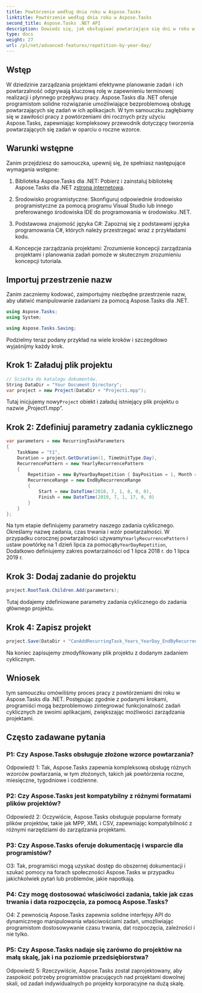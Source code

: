 ```yaml
---
title: Powtórzenie według dnia roku w Aspose.Tasks
linktitle: Powtórzenie według dnia roku w Aspose.Tasks
second_title: Aspose.Tasks .NET API
description: Dowiedz się, jak obsługiwać powtarzające się dni w roku w Aspose.Tasks dla .NET, aby efektywnie usprawnić zarządzanie zadaniami cyklicznymi.
type: docs
weight: 27
url: /pl/net/advanced-features/repetition-by-year-day/
---
```

## Wstęp

W dziedzinie zarządzania projektami efektywne planowanie zadań i ich powtarzalność odgrywają kluczową rolę w zapewnieniu terminowej realizacji i płynnego przepływu pracy. Aspose.Tasks dla .NET oferuje programistom solidne rozwiązanie umożliwiające bezproblemową obsługę powtarzających się zadań w ich aplikacjach. W tym samouczku zagłębiamy się w zawiłości pracy z powtórzeniami dni rocznych przy użyciu Aspose.Tasks, zapewniając kompleksowy przewodnik dotyczący tworzenia powtarzających się zadań w oparciu o roczne wzorce.

## Warunki wstępne

Zanim przejdziesz do samouczka, upewnij się, że spełniasz następujące wymagania wstępne:

1.  Biblioteka Aspose.Tasks dla .NET: Pobierz i zainstaluj bibliotekę Aspose.Tasks dla .NET z[strona internetowa](https://releases.aspose.com/tasks/net/).
   
2. Środowisko programistyczne: Skonfiguruj odpowiednie środowisko programistyczne za pomocą programu Visual Studio lub innego preferowanego środowiska IDE do programowania w środowisku .NET.

3. Podstawowa znajomość języka C#: Zapoznaj się z podstawami języka programowania C#, których należy przestrzegać wraz z przykładami kodu.

4. Koncepcje zarządzania projektami: Zrozumienie koncepcji zarządzania projektami i planowania zadań pomoże w skutecznym zrozumieniu koncepcji tutoriala.

## Importuj przestrzenie nazw

Zanim zaczniemy kodować, zaimportujmy niezbędne przestrzenie nazw, aby ułatwić manipulowanie zadaniami za pomocą Aspose.Tasks dla .NET.

```csharp
using Aspose.Tasks;
using System;

using Aspose.Tasks.Saving;

```

Podzielmy teraz podany przykład na wiele kroków i szczegółowo wyjaśnijmy każdy krok.

## Krok 1: Załaduj plik projektu

```csharp
// Ścieżka do katalogu dokumentów.
String DataDir = "Your Document Directory";
var project = new Project(DataDir + "Project1.mpp");
```

 Tutaj inicjujemy nowy`Project` obiekt i załaduj istniejący plik projektu o nazwie „Project1.mpp”.

## Krok 2: Zdefiniuj parametry zadania cyklicznego

```csharp
var parameters = new RecurringTaskParameters
{
    TaskName = "t1",
    Duration = project.GetDuration(1, TimeUnitType.Day),
    RecurrencePattern = new YearlyRecurrencePattern
    {
        Repetition = new ByYearDayRepetition { DayPosition = 1, Month = Month.July },
        RecurrenceRange = new EndByRecurrenceRange
        {
            Start = new DateTime(2018, 7, 1, 8, 0, 0),
            Finish = new DateTime(2019, 7, 1, 17, 0, 0)
        }
    }
};
```

 Na tym etapie definiujemy parametry naszego zadania cyklicznego. Określamy nazwę zadania, czas trwania i wzór powtarzalności. W przypadku corocznej powtarzalności używamy`YearlyRecurrencePattern` i ustaw powtórkę na 1 dzień lipca za pomocą`ByYearDayRepetition`, Dodatkowo definiujemy zakres powtarzalności od 1 lipca 2018 r. do 1 lipca 2019 r.

## Krok 3: Dodaj zadanie do projektu

```csharp
project.RootTask.Children.Add(parameters);
```

Tutaj dodajemy zdefiniowane parametry zadania cyklicznego do zadania głównego projektu.

## Krok 4: Zapisz projekt

```csharp
project.Save(DataDir + "CanAddRecurringTask_Years_YearDay_EndByRecurrenceRange_Test.mpp", SaveFileFormat.Mpp);
```

Na koniec zapisujemy zmodyfikowany plik projektu z dodanym zadaniem cyklicznym.

## Wniosek

tym samouczku omówiliśmy proces pracy z powtórzeniami dni roku w Aspose.Tasks dla .NET. Postępując zgodnie z podanymi krokami, programiści mogą bezproblemowo zintegrować funkcjonalność zadań cyklicznych ze swoimi aplikacjami, zwiększając możliwości zarządzania projektami.

## Często zadawane pytania

### P1: Czy Aspose.Tasks obsługuje złożone wzorce powtarzania?

Odpowiedź 1: Tak, Aspose.Tasks zapewnia kompleksową obsługę różnych wzorców powtarzania, w tym złożonych, takich jak powtórzenia roczne, miesięczne, tygodniowe i codzienne.

### P2: Czy Aspose.Tasks jest kompatybilny z różnymi formatami plików projektów?

Odpowiedź 2: Oczywiście, Aspose.Tasks obsługuje popularne formaty plików projektów, takie jak MPP, XML i CSV, zapewniając kompatybilność z różnymi narzędziami do zarządzania projektami.

### P3: Czy Aspose.Tasks oferuje dokumentację i wsparcie dla programistów?

O3: Tak, programiści mogą uzyskać dostęp do obszernej dokumentacji i szukać pomocy na forach społeczności Aspose.Tasks w przypadku jakichkolwiek pytań lub problemów, jakie napotkają.

### P4: Czy mogę dostosować właściwości zadania, takie jak czas trwania i data rozpoczęcia, za pomocą Aspose.Tasks?

O4: Z pewnością Aspose.Tasks zapewnia solidne interfejsy API do dynamicznego manipulowania właściwościami zadań, umożliwiając programistom dostosowywanie czasu trwania, dat rozpoczęcia, zależności i nie tylko.

### P5: Czy Aspose.Tasks nadaje się zarówno do projektów na małą skalę, jak i na poziomie przedsiębiorstwa?

Odpowiedź 5: Rzeczywiście, Aspose.Tasks został zaprojektowany, aby zaspokoić potrzeby programistów pracujących nad projektami dowolnej skali, od zadań indywidualnych po projekty korporacyjne na dużą skalę.